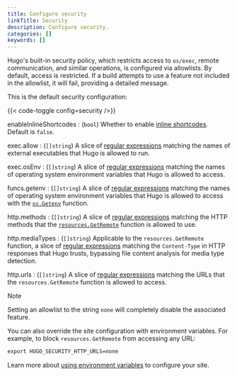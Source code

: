 ```yaml
---
title: Configure security
linkTitle: Security
description: Configure security.
categories: []
keywords: []
---
```


Hugo's built-in security policy, which restricts access to `os/exec`, remote communication, and similar operations, is configured via allowlists. By default, access is restricted. If a build attempts to use a feature not included in the allowlist, it will fail, providing a detailed message.

This is the default security configuration:

{{< code-toggle config=security />}}

enableInlineShortcodes
: (`bool`) Whether to enable [inline shortcodes]. Default is `false`.

exec.allow
: (`[]string`) A slice of [regular expressions](g) matching the names of external executables that Hugo is allowed to run.

exec.osEnv
: (`[]string`) A slice of [regular expressions](g) matching the names of operating system environment variables that Hugo is allowed to access.

funcs.getenv
: (`[]string`) A slice of [regular expressions](g) matching the names of operating system environment variables that Hugo is allowed to access with the [`os.Getenv`] function.

http.methods
: (`[]string`) A slice of [regular expressions](g) matching the HTTP methods that the [`resources.GetRemote`] function is allowed to use.

http.mediaTypes
: (`[]string`) Applicable to the `resources.GetRemote` function, a slice of [regular expressions](g) matching the `Content-Type` in HTTP responses that Hugo trusts, bypassing file content analysis for media type detection.

http.urls
: (`[]string`) A slice of [regular expressions](g) matching the URLs that the `resources.GetRemote` function is allowed to access.

> [!note]
> Setting an allowlist to the string `none` will completely disable the associated feature.

You can also override the site configuration with environment variables. For example, to block `resources.GetRemote` from accessing any URL:

```txt
export HUGO_SECURITY_HTTP_URLS=none
```

Learn more about [using environment variables] to configure your site.

[`os.Getenv`]: /functions/os/getenv
[`resources.GetRemote`]: /functions/resources/getremote
[inline shortcodes]: /content-management/shortcodes/#inline
[using environment variables]: /configuration/introduction/#environment-variables
